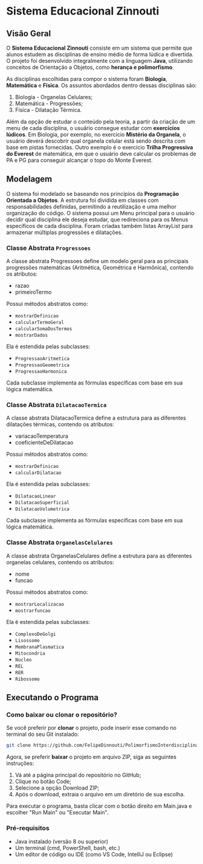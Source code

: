 # Sistema Educacional Zinnouti

## Visão Geral

O **Sistema Educacional Zinnouti** consiste em um sistema que permite que alunos estudem as disciplinas de ensino médio de forma lúdica e divertida. O projeto foi desenvolvido integralmente com a linguagem **Java**, utilizando conceitos de Orientação a Objetos, como **herança e polimorfismo**.

As disciplinas escolhidas para compor o sistema foram **Biologia**, **Matemática** e **Física**. Os assuntos abordados dentro dessas disciplinas são:
1. Biologia - Organelas Celulares;
2. Matemática - Progressões;
3. Física - Dilatação Térmica.

Além da opção de estudar o conteúdo pela teoria, a partir da criação de um menu de cada disciplina, o usuário consegue estudar com **exercícios lúdicos**. Em Biologia, por exemplo, no exercício **Mistério da Organela**, o usuário deverá descobrir qual organela celular está sendo descrita com base em pistas fornecidas. Outro exemplo é o exercício **Trilha Progressiva do Everest** de matemática, em que o usuário deve calcular os problemas de PA e PG para conseguir alcançar o topo do Monte Everest.

## Modelagem

O sistema foi modelado se baseando nos princípios da **Programação Orientada a Objetos**. A estrutura foi dividida em classes com responsabilidades definidas, permitindo a reutilização e uma melhor organização do código. 
O sistema possui um Menu principal para o usuário decidir qual disciplina ele deseja estudar, que redireciona para os Menus específicos de cada disciplina. Foram criadas também listas ArrayList para armazenar múltiplas progressões e dilatações.

### Classe Abstrata `Progressoes`
A classe abstrata Progressoes define um modelo geral para as principais progressões matemáticas (Aritmética, Geométrica e Harmônica), contendo os atributos: 
- razao
- primeiroTermo

Possui métodos abstratos como:
- `mostrarDefinicao`
- `calcularTermoGeral`
- `calcularSomaDosTermos`
- `mostrarDados`

Ela é estendida pelas subclasses:
- `ProgressaoAritmetica`
- `ProgressaoGeometrica`
- `ProgressaoHarmonica`

Cada subclasse implementa as fórmulas específicas com base em sua lógica matemática.

### Classe Abstrata `DilatacaoTermica`
A classe abstrata DilatacaoTermica define a estrutura para as diferentes dilatações térmicas, contendo os atributos:
- variacaoTemperatura
- coeficienteDeDilatacao

Possui métodos abstratos como:
- `mostrarDefinicao`
- `calcularDilatacao`

Ela é estendida pelas subclasses:
- `DilatacaoLinear`
- `DilatacaoSuperficial`
- `DilatacaoVolumetrica`

Cada subclasse implementa as fórmulas específicas com base em sua lógica matemática.

### Classe Abstrata `OrganelasCelulares`
A classe abstrata OrganelasCelulares define a estrutura para as diferentes organelas celulares, contendo os atributos:
- nome
- funcao

Possui métodos abstratos como:
- `mostrarLocalizacao`
- `mostrarfuncao`

Ela é estendida pelas subclasses:
- `ComplexoDeGolgi`
- `Lisossomo`
- `MembranaPlasmatica`
- `Mitocondria`
- `Nucleo`
- `REL`
- `RER`
- `Ribossomo`

## Executando o Programa

### Como baixar ou clonar o repositório?

Se você preferir por **clonar** o projeto, pode inserir esse comando no terminal do seu Git instalado:
```bash
git clone https://github.com/FelipeDinnouti/PolimorfismoInterdisciplinar_FelipeDinnouti_GabrielZiani
```

Agora, se preferir **baixar** o projeto em arquivo ZIP, siga as seguintes instruções:

1. Vá até a página principal do repositório no GitHub;
2. Clique no botão Code;
3. Selecione a opção Download ZIP;
4. Após o download, extraia o arquivo em um diretório de sua escolha.

Para executar o programa, basta clicar com o botão direito em Main.java e escolher "Run Main" ou "Executar Main".

### Pré-requisitos

- Java instalado (versão 8 ou superior)
- Um terminal (cmd, PowerShell, bash, etc.)
- Um editor de código ou IDE (como VS Code, IntelliJ ou Eclipse)